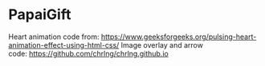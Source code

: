 # PapaiGift

Heart animation code from: https://www.geeksforgeeks.org/pulsing-heart-animation-effect-using-html-css/
Image overlay and arrow code: https://github.com/chrlng/chrlng.github.io
